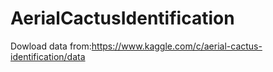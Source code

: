 # AerialCactusIdentification

Dowload data from:https://www.kaggle.com/c/aerial-cactus-identification/data
